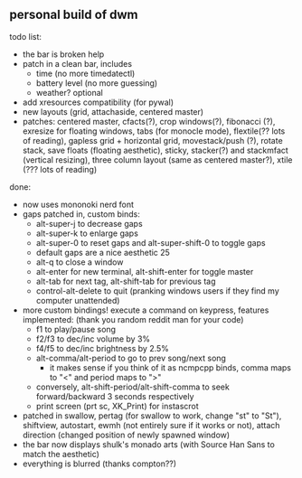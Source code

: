 ## personal build of dwm
todo list:
- the bar is broken help
- patch in a clean bar, includes
	- time (no more timedatectl)
	- battery level (no more guessing)
	- weather? optional
- add xresources compatibility (for pywal)
- new layouts (grid, attachaside, centered master)
- patches: centered master, cfacts(?), crop windows(?), fibonacci (?), exresize for floating windows, tabs (for monocle mode), flextile(?? lots of reading), gapless grid + horizontal grid, movestack/push (?), rotate stack, save floats (floating aesthetic), sticky, stacker(?) and stackmfact (vertical resizing), three column layout (same as centered master?), xtile (??? lots of reading)

done:
- now uses mononoki nerd font
- gaps patched in, custom binds:
  - alt-super-j to decrease gaps
  - alt-super-k to enlarge gaps
  - alt-super-0 to reset gaps and alt-super-shift-0 to toggle gaps
  - default gaps are a nice aesthetic 25
  - alt-q to close a window
  - alt-enter for new terminal, alt-shift-enter for toggle master
  - alt-tab for next tag, alt-shift-tab for previous tag
  - control-alt-delete to quit (pranking windows users if they find my computer unattended)
- more custom bindings! execute a command on keypress, features implemented: (thank you random reddit man for your code)
  - f1 to play/pause song
  - f2/f3 to dec/inc volume by 3%
  - f4/f5 to dec/inc brightness by 2.5%
  - alt-comma/alt-period to go to prev song/next song
    - it makes sense if you think of it as ncmpcpp binds, comma maps to "<" and period maps to ">"
  - conversely, alt-shift-period/alt-shift-comma to seek forward/backward 3 seconds respectively
  - print screen (prt sc, XK_Print) for instascrot
- patched in swallow, pertag (for swallow to work, change "st" to "St"), shiftview, autostart, ewmh (not entirely sure if it works or not), attach direction (changed position of newly spawned window)
- the bar now displays shulk's monado arts (with Source Han Sans to match the aesthetic)
- everything is blurred  (thanks compton??)

